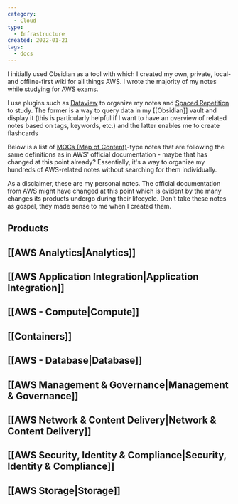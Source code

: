 ```yaml
---
category:
  - Cloud
type:
  - Infrastructure
created: 2022-01-21
tags:
  - docs
---
```

I initially used Obsidian as a tool with which I created my own, private, local- and offline-first wiki for all things AWS. I wrote the majority of my notes while studying for AWS exams. 

I use plugins such as [Dataview](https://github.com/blacksmithgu/obsidian-dataview) to organize my notes and [Spaced Repetition](https://github.com/st3v3nmw/obsidian-spaced-repetition) to study. The former is a way to query data in my [[Obsidian]] vault and display it (this is particularly helpful if I want to have an overview of related notes based on tags, keywords, etc.) and the latter enables me to create flashcards 

Below is a list of [MOCs (Map of Content)](https://notes.linkingyourthinking.com/Cards/MOCs+(defn))-type notes that are following the same definitions as in AWS' official documentation - maybe that has changed at this point already? Essentially, it's a way to organize my hundreds of AWS-related notes without searching for them individually. 

As a disclaimer, these are my personal notes. The official documentation from AWS might have changed at this point which is evident by the many changes its products undergo during their lifecycle. Don't take these notes as gospel, they made sense to me when I created them. 
## Products

## [[AWS Analytics|Analytics]]

## [[AWS Application Integration|Application Integration]]

## [[AWS - Compute|Compute]]

## [[Containers]]

## [[AWS - Database|Database]]

## [[AWS Management & Governance|Management & Governance]]

## [[AWS Network & Content Delivery|Network & Content Delivery]]

## [[AWS Security, Identity & Compliance|Security, Identity & Compliance]]

## [[AWS Storage|Storage]]

